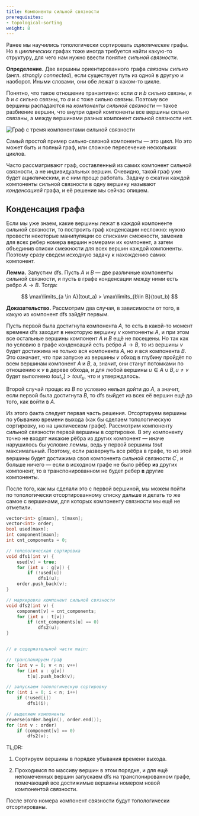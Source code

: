 ```yaml
---
title: Компоненты сильной связности
prerequisites:
- topological-sorting
weight: 8
---
```


Ранее мы научились топологически сортировать *ациклические* графы. Но в *циклических* графах тоже иногда требуется найти какую-то структуру, для чего нам нужно ввести понятие *сильной связности*.

**Определение.** Две вершины ориентированного графа *связаны сильно* (англ. *strongly connected*), если существует путь из одной в другую и наоборот. Иными словами, они обе лежат в каком-то цикле.

Понятно, что такое отношение транзитивно: если $a$ и $b$ сильно связны, и $b$ и $c$ сильно связны, то $a$ и $c$ тоже сильно связны. Поэтому все вершины распадаются на *компоненты сильной связности* — такое разбиение вершин, что внутри одной компоненты все вершины сильно связаны, а между вершинами разных компонент сильной связности нет.

![Граф с тремя компонентами сильной связности](../img/scc.png)

Самый простой пример сильно-связной компоненты — это цикл. Но это может быть и полный граф, или сложное пересечение нескольких циклов.

Часто рассматривают граф, составленный из самих компонент сильной связности, а не индивидуальных вершин. Очевидно, такой граф уже будет ациклическим, и с ним проще работать. Задачу о сжатии каждой компоненты сильной связности в одну вершину называют *конденсацией* графа, и её решение мы сейчас опишем.

## Конденсация графа

Если мы уже знаем, какие вершины лежат в каждой компоненте сильной связности, то построить граф конденсации несложно: нужно провести некоторые манипуляции со списками смежности, заменив для всех ребер номера вершин номерами их компонент, а затем объединив списки смежности для всех вершин каждой компоненты. Поэтому сразу сведем исходную задачу к нахождению самих компонент.

**Лемма.** Запустим dfs. Пусть $A$ и $B$ — две различные компоненты сильной связности, и пусть в графе конденсации между ними есть ребро $A \to B$. Тогда:

$$
\max\limits_{a \in A}(tout_a) > \max\limits_{b\in B}(tout_b)
$$

**Доказательство.** Рассмотрим два случая, в зависимости от того, в какую из компонент dfs зайдёт первым.

Пусть первой была достигнута компонента $A$, то есть в какой-то момент времени dfs заходит в некоторую вершину $v$ компоненты $A$, и при этом все остальные вершины компонент $A$ и $B$ ещё не посещены. Но так как по условию в графе конденсаций есть ребро $A \to B$, то из вершины $v$ будет достижима не только вся компонента $A$, но и вся компонента $B$. Это означает, что при запуске из вершины $v$ обход в глубину пройдёт по всем вершинам компонент $A$ и $B$, а, значит, они станут потомками по отношению к $v$ в дереве обхода, и для любой вершины $u \in A \cup B, u \ne v$ будет выполнено $tout_v] > tout_u$, что и утверждалось.

Второй случай проще: из $B$ по условию нельзя дойти до $A$, а значит, если первой была достигнута $B$, то dfs выйдет из всех её вершин ещё до того, как войти в $A$. 

Из этого факта следует первая часть решения. Отсортируем вершины по убыванию времени выхода (как бы сделаем топологическую сортировку, но на циклическом графе). Рассмотрим компоненту сильной связности первой вершины в сортировке. В эту компоненту точно не входят никакие рёбра из других компонент — иначе нарушилось бы условие леммы, ведь у первой вершины $tout$ максимальный. Поэтому, если развернуть все рёбра в графе, то из этой вершины будет достижима своя компонента сильной связности $C^\prime$, и больше ничего — если в исходном графе не было рёбер **из** других компонент, то в транспонированном не будет ребер **в** другие компоненты.

После того, как мы сделали это с первой вершиной, мы можем пойти по топологически отсортированному списку дальше и делать то же самое с вершинами, для которых компоненту связности мы ещё не отметили.

```cpp
vector<int> g[maxn], t[maxn];
vector<int> order;
bool used[maxn];
int component[maxn];
int cnt_components = 0;

// топологическая сортировка
void dfs1(int v) {
    used[v] = true;
    for (int u : g[v]) {
        if (!used[u]) 
            dfs1(u);
    order.push_back(v);
}

// маркировка компонент сильной связности
void dfs2(int v) {
    component[v] = cnt_components;
    for (int u : t[v])
        if (cnt_components[u] == 0)
            dfs2(u);
}


// в содержательной части main:

// транспонируем граф
for (int v = 0; v < n; v++)
    for (int u : g[v])
        t[u].push_back(v);

// запускаем топологическую сортировку
for (int i = 0; i < n; i++)
    if (!used[i])
        dfs1(i);

// выделяем компоненты
reverse(order.begin(), order.end());
for (int v : order)
    if (component[v] == 0)
        dfs2(v);
```

TL;DR:

1. Сортируем вершины в порядке убывания времени выхода.

2. Проходимся по массиву вершин в этом порядке, и для ещё непомеченных вершин запускаем dfs на транспонированном графе, помечающий все достижимые вершины номером новой компонентой связности.

После этого номера компонент связности будут топологически отсортированы.
